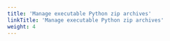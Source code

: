```yaml
---
title: 'Manage executable Python zip archives'
linkTitle: 'Manage executable Python zip archives'
weight: 4
---
```

